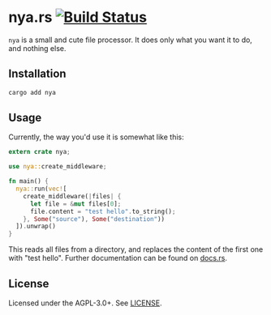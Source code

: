 # nya.rs [![Build Status](https://travis-ci.org/crimelab/nya.svg?branch=master)](https://travis-ci.org/crimelab/nya)

`nya` is a small and cute file processor. It does only what you want it to do, and nothing else.

## Installation

```sh
cargo add nya
```

## Usage

Currently, the way you'd use it is somewhat like this:

```rust
extern crate nya;

use nya::create_middleware;

fn main() {
  nya::run(vec![
    create_middleware(|files| {
      let file = &mut files[0];
      file.content = "test hello".to_string();
    }, Some("source"), Some("destination"))
  ]).unwrap()
}
```

This reads all files from a directory, and replaces the content of the first one with "test hello". Further documentation can be found on [docs.rs](http://docs.rs/nya).

## License

Licensed under the AGPL-3.0+. See [LICENSE](./LICENSE).
